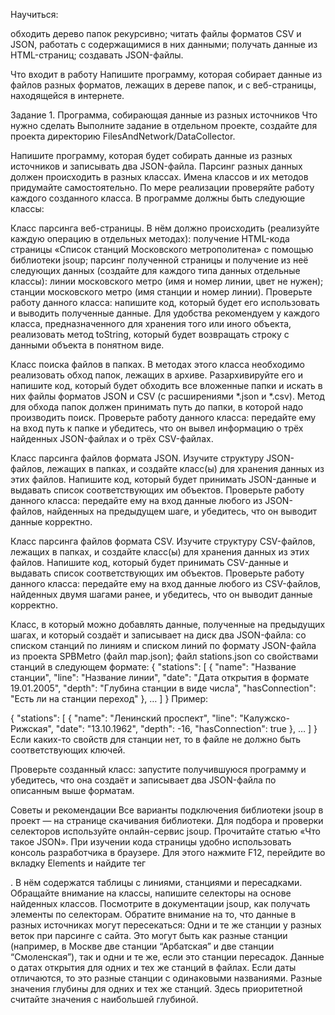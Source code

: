 Научиться:

обходить дерево папок рекурсивно;
читать файлы форматов CSV и JSON, работать с содержащимися в них данными;
получать данные из HTML-страниц;
создавать JSON-файлы.

Что входит в работу
Напишите программу, которая собирает данные из файлов разных форматов, лежащих в дереве папок, и с веб-страницы, находящейся в интернете.


Задание 1. Программа, собирающая данные из разных источников
Что нужно сделать
Выполните задание в отдельном проекте, создайте для проекта директорию FilesAndNetwork/DataCollector.

Напишите программу, которая будет собирать данные из разных источников и записывать два JSON-файла. Парсинг разных данных должен происходить в разных классах. Имена классов и их методов придумайте самостоятельно. По мере реализации проверяйте работу каждого созданного класса. В программе должны быть следующие классы:

Класс парсинга веб-страницы. В нём должно происходить (реализуйте каждую операцию в отдельных методах):
получение HTML-кода страницы «Список станций Московского метрополитена» с помощью библиотеки jsoup;
парсинг полученной страницы и получение из неё следующих данных (создайте для каждого типа данных отдельные классы):
линии московского метро (имя и номер линии, цвет не нужен);
станции московского метро (имя станции и номер линии).
Проверьте работу данного класса: напишите код, который будет его использовать и выводить полученные данные. Для удобства рекомендуем у каждого класса, предназначенного для хранения того или иного объекта, реализовать метод toString, который будет возвращать строку с данными объекта в понятном виде.

Класс поиска файлов в папках. В методах этого класса необходимо реализовать обход папок, лежащих в архиве. Разархивируйте его и напишите код, который будет обходить все вложенные папки и искать в них файлы форматов JSON и CSV (с расширениями *.json и *.csv). Метод для обхода папок должен принимать путь до папки, в которой надо производить поиск.
Проверьте работу данного класса: передайте ему на вход путь к папке и убедитесь, что он вывел информацию о трёх найденных JSON-файлах и о трёх CSV-файлах.

Класс парсинга файлов формата JSON. Изучите структуру JSON-файлов, лежащих в папках, и создайте класс(ы) для хранения данных из этих файлов. Напишите код, который будет принимать JSON-данные и выдавать список соответствующих им объектов.
Проверьте работу данного класса: передайте ему на вход данные любого из JSON-файлов, найденных на предыдущем шаге, и убедитесь, что он выводит данные корректно.

Класс парсинга файлов формата CSV. Изучите структуру CSV-файлов, лежащих в папках, и создайте класс(ы) для хранения данных из этих файлов. Напишите код, который будет принимать CSV-данные и выдавать список соответствующих им объектов.
Проверьте работу данного класса: передайте ему на вход данные любого из CSV-файлов, найденных двумя шагами ранее, и убедитесь, что он выводит данные корректно.

Класс, в который можно добавлять данные, полученные на предыдущих шагах, и который создаёт и записывает на диск два JSON-файла:
со списком станций по линиям и списком линий по формату JSON-файла из проекта SPBMetro (файл map.json);
файл stations.json со свойствами станций в следующем формате:
{
    "stations": [
          {
                "name": "Название станции",
                "line": "Название линии",
                "date": "Дата открытия в формате 19.01.2005",
                "depth": "Глубина станции в виде числа",
                "hasConnection": "Есть ли на станции переход"
          },
          …
    ]
}
Пример:

{
     "stations": [
           {
                 "name": "Ленинский проспект",
                 "line": "Калужско-Рижская",
                 "date": "13.10.1962",
                 "depth": -16,
                 "hasConnection": true
           },
           …
     ]
}
Если каких-то свойств для станции нет, то в файле не должно быть соответствующих ключей.

Проверьте созданный класс: запустите получившуюся программу и убедитесь, что она создаёт и записывает два JSON-файла по описанным выше форматам.

Советы и рекомендации
Все варианты подключения библиотеки jsoup в проект — на странице скачивания библиотеки.
Для подбора и проверки селекторов используйте онлайн-сервис jsoup.
Прочитайте статью «Что такое JSON».
При изучении кода страницы удобно использовать консоль разработчика в браузере. Для этого нажмите F12, перейдите во вкладку Elements и найдите тег <div id="metrodata">. В нём содержатся таблицы с линиями, станциями и пересадками. Обращайте внимание на классы, напишите селекторы на основе найденных классов. Посмотрите в документации jsoup, как получать элементы по селекторам.
Обратите внимание на то, что данные в разных источниках могут пересекаться:
Одни и те же станции у разных веток при парсинге с сайта. Это могут быть как разные станции (например, в Москве две станции “Арбатская” и две станции “Смоленская”), так и одни и те же, если это станции пересадок.
Данные о датах открытия для одних и тех же станций в файлах. Если даты отличаются, то это разные станции с одинаковыми названиями.
Разные значения глубины для одних и тех же станций. Здесь приоритетной считайте значения с наибольшей глубиной.
